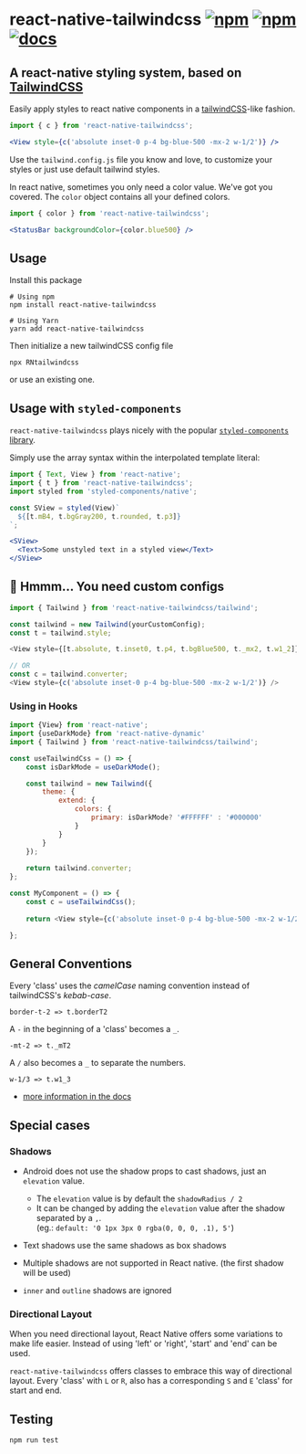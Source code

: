 # react-native-tailwindcss [![npm](https://img.shields.io/npm/v/react-native-tailwindcss.svg)](https://github.com/TVke/react-native-tailwindcss/releases) [![npm](https://img.shields.io/npm/dt/react-native-tailwindcss.svg)](https://www.npmjs.com/package/react-native-tailwindcss) [![docs](https://img.shields.io/badge/read-docs-38b2ac)](https://tvke.github.io/react-native-tailwindcss)
## A react-native styling system, based on [TailwindCSS](https://tailwindcss.com/docs/what-is-tailwind/)
Easily apply styles to react native components in a <a href='https://tailwindcss.com/docs/what-is-tailwind/'>tailwindCSS</a>-like fashion.

```jsx harmony
import { c } from 'react-native-tailwindcss';

<View style={c('absolute inset-0 p-4 bg-blue-500 -mx-2 w-1/2')} />
``` 

Use the `tailwind.config.js` file you know and love, to customize your styles or just use default tailwind styles.

In react native, sometimes you only need a color value. We've got you covered.
The `color` object contains all your defined colors.

```jsx harmony
import { color } from 'react-native-tailwindcss';

<StatusBar backgroundColor={color.blue500} />
```

## Usage
Install this package

```
# Using npm
npm install react-native-tailwindcss

# Using Yarn
yarn add react-native-tailwindcss
```


Then initialize a new tailwindCSS config file

```
npx RNtailwindcss
```

or use an existing one.

## Usage with `styled-components`

`react-native-tailwindcss` plays nicely with the popular [`styled-components` library](https://styled-components.com/docs/basics#react-native).

Simply use the array syntax within the interpolated template literal:

```jsx harmony
import { Text, View } from 'react-native';
import { t } from 'react-native-tailwindcss';
import styled from 'styled-components/native';

const SView = styled(View)`
  ${[t.mB4, t.bgGray200, t.rounded, t.p3]}
`;

<SView>
  <Text>Some unstyled text in a styled view</Text>
</SView>
```

## :monocle_face: Hmmm... You need custom configs
```javascript
import { Tailwind } from 'react-native-tailwindcss/tailwind';

const tailwind = new Tailwind(yourCustomConfig);
const t = tailwind.style;

<View style={[t.absolute, t.inset0, t.p4, t.bgBlue500, t._mx2, t.w1_2]} />

// OR
const c = tailwind.converter;
<View style={c('absolute inset-0 p-4 bg-blue-500 -mx-2 w-1/2')} />
```

### Using in Hooks
```javascript
import {View} from 'react-native';
import {useDarkMode} from 'react-native-dynamic'
import { Tailwind } from 'react-native-tailwindcss/tailwind';

const useTailwindCss = () => {
    const isDarkMode = useDarkMode();

    const tailwind = new Tailwind({
        theme: {
            extend: {
                colors: {
                    primary: isDarkMode? '#FFFFFF' : '#000000'
                }
            }
        }
    });
    
    return tailwind.converter;
};

const MyComponent = () => {
    const c = useTailwindCss();
    
    return <View style={c('absolute inset-0 p-4 bg-blue-500 -mx-2 w-1/2')} />

};
```

## General Conventions

Every 'class' uses the *camelCase* naming convention instead of tailwindCSS's *kebab-case*.
```
border-t-2 => t.borderT2
```

A `-` in the beginning of a 'class' becomes a `_`.
```
-mt-2 => t._mT2
```

A `/` also becomes a `_` to separate the numbers.
```
w-1/3 => t.w1_3
```

 - [more information in the docs](https://tvke.github.io/react-native-tailwindcss/translations.html)

## Special cases

### Shadows

 - Android does not use the shadow props to cast shadows, just an `elevation` value.
    - The `elevation` value is by default the `shadowRadius / 2`
    - It can be changed by adding the `elevation` value after the shadow separated by a `,`. <br>
        (eg.: `default: '0 1px 3px 0 rgba(0, 0, 0, .1), 5'`)

 - Text shadows use the same shadows as box shadows
 - Multiple shadows are not supported in React native. (the first shadow will be used)
 - `inner` and `outline` shadows are ignored

### Directional Layout

When you need directional layout, React Native offers some variations to make life easier.
Instead of using 'left' or 'right', 'start' and 'end' can be used.

`react-native-tailwindcss` offers classes to embrace this way of directional layout.
Every 'class' with `L` or `R`, also has a corresponding `S` and `E` 'class' for start and end.

## Testing

```
npm run test
```
